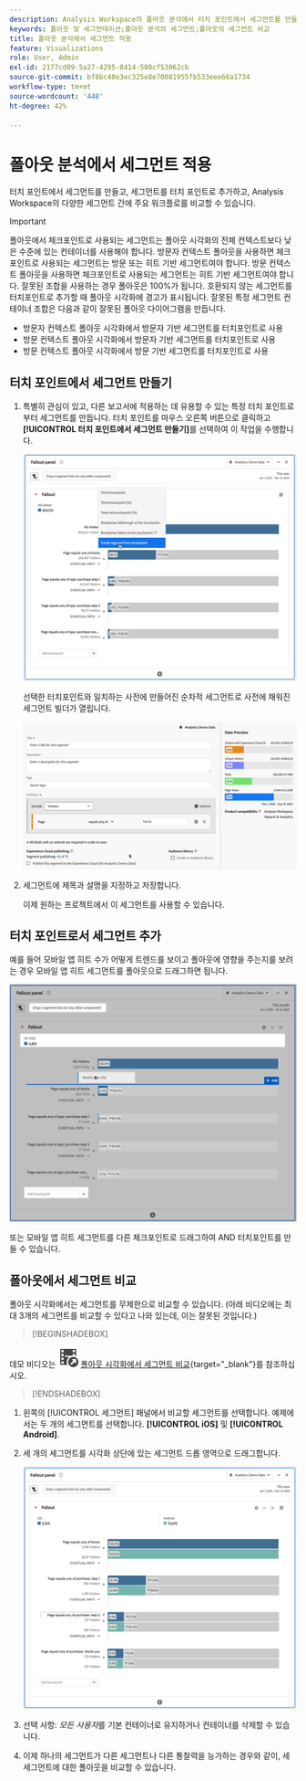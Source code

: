 ```yaml
---
description: Analysis Workspace의 폴아웃 분석에서 터치 포인트에서 세그먼트를 만들고, 세그먼트를 터치 포인트로 추가하고, 다양한 세그먼트 간에 주요 워크플로우를 비교하는 방법에 대해 알아봅니다.
keywords: 폴아웃 및 세그먼테이션;폴아웃 분석의 세그먼트;폴아웃의 세그먼트 비교
title: 폴아웃 분석에서 세그먼트 적용
feature: Visualizations
role: User, Admin
exl-id: 2177cd09-5a27-4295-8414-580cf53062cb
source-git-commit: bf8bc40e3ec325e8e70081955fb533eee66a1734
workflow-type: tm+mt
source-wordcount: '448'
ht-degree: 42%

---
```


# 폴아웃 분석에서 세그먼트 적용

터치 포인트에서 세그먼트를 만들고, 세그먼트를 터치 포인트로 추가하고, Analysis Workspace의 다양한 세그먼트 간에 주요 워크플로를 비교할 수 있습니다.

>[!IMPORTANT]
>
>폴아웃에서 체크포인트로 사용되는 세그먼트는 폴아웃 시각화의 전체 컨텍스트보다 낮은 수준에 있는 컨테이너를 사용해야 합니다. 방문자 컨텍스트 폴아웃을 사용하면 체크포인트로 사용되는 세그먼트는 방문 또는 히트 기반 세그먼트여야 합니다. 방문 컨텍스트 폴아웃을 사용하면 체크포인트로 사용되는 세그먼트는 히트 기반 세그먼트여야 합니다. 잘못된 조합을 사용하는 경우 폴아웃은 100%가 됩니다. 호환되지 않는 세그먼트를 터치포인트로 추가할 때 폴아웃 시각화에 경고가 표시됩니다. 잘못된 특정 세그먼트 컨테이너 조합은 다음과 같이 잘못된 폴아웃 다이어그램을 만듭니다.
>
>* 방문자 컨텍스트 폴아웃 시각화에서 방문자 기반 세그먼트를 터치포인트로 사용
>* 방문 컨텍스트 폴아웃 시각화에서 방문자 기반 세그먼트를 터치포인트로 사용
>* 방문 컨텍스트 폴아웃 시각화에서 방문 기반 세그먼트를 터치포인트로 사용
>

## 터치 포인트에서 세그먼트 만들기

1. 특별히 관심이 있고, 다른 보고서에 적용하는 데 유용할 수 있는 특정 터치 포인트로부터 세그먼트를 만듭니다. 터치 포인트를 마우스 오른쪽 버튼으로 클릭하고 **[!UICONTROL 터치 포인트에서 세그먼트 만들기]**&#x200B;를 선택하여 이 작업을 수행합니다.

   ![](assets/fallout-createsegment.png)

   선택한 터치포인트와 일치하는 사전에 만들어진 순차적 세그먼트로 사전에 채워진 세그먼트 빌더가 열립니다.

   ![](assets/fallout-definesegment.png)

1. 세그먼트에 제목과 설명을 지정하고 저장합니다.

   이제 원하는 프로젝트에서 이 세그먼트를 사용할 수 있습니다.

## 터치 포인트로서 세그먼트 추가

예를 들어 모바일 앱 히트 수가 어떻게 트렌드를 보이고 폴아웃에 영향을 주는지를 보려는 경우 모바일 앱 히트 세그먼트를 폴아웃으로 드래그하면 됩니다.

![](assets/segment-touchpoint.png)

또는 모바일 앱 히트 세그먼트를 다른 체크포인트로 드래그하여 AND 터치포인트를 만들 수 있습니다.

## 폴아웃에서 세그먼트 비교

폴아웃 시각화에서는 세그먼트를 무제한으로 비교할 수 있습니다. (아래 비디오에는 최대 3개의 세그먼트를 비교할 수 있다고 나와 있는데, 이는 잘못된 것입니다.)


>[!BEGINSHADEBOX]

데모 비디오는 ![VideoCheckedOut](/help/assets/icons/VideoCheckedOut.svg) [폴아웃 시각화에서 세그먼트 비교](https://video.tv.adobe.com/v/24046?quality=12&learn=on){target="_blank"}를 참조하십시오.

>[!ENDSHADEBOX]


1. 왼쪽의 [!UICONTROL 세그먼트] 패널에서 비교할 세그먼트를 선택합니다. 예제에서는 두 개의 세그먼트를 선택합니다. **[!UICONTROL iOS]** 및 **[!UICONTROL Android]**.
1. 세 개의 세그먼트를 시각화 상단에 있는 세그먼트 드롭 영역으로 드래그합니다.

   ![](assets/segment-compare.png)

1. 선택 사항: *모든 사용자*&#x200B;를 기본 컨테이너로 유지하거나 컨테이너를 삭제할 수 있습니다.

1. 이제 하나의 세그먼트가 다른 세그먼트나 다른 통찰력을 능가하는 경우와 같이, 세 세그먼트에 대한 폴아웃을 비교할 수 있습니다.
